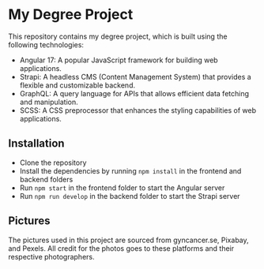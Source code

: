 # My Degree Project

This repository contains my degree project, which is built using the following technologies:

-   Angular 17: A popular JavaScript framework for building web applications.
-   Strapi: A headless CMS (Content Management System) that provides a flexible and customizable backend.
-   GraphQL: A query language for APIs that allows efficient data fetching and manipulation.
-   SCSS: A CSS preprocessor that enhances the styling capabilities of web applications.

## Installation

-   Clone the repository
-   Install the dependencies by running `npm install` in the frontend and backend folders
-   Run `npm start` in the frontend folder to start the Angular server
-   Run `npm run develop` in the backend folder to start the Strapi server

## Pictures

The pictures used in this project are sourced from gyncancer.se, Pixabay, and Pexels. All credit for the photos goes to these platforms and their respective photographers.
